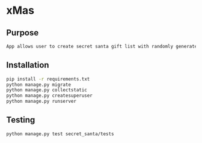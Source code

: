 # xMas

## Purpose

```bash
App allows user to create secret santa gift list with randomly generated pairings
```

## Installation

```bash
pip install -r requirements.txt
python manage.py migrate
python manage.py collectstatic
python manage.py createsuperuser
python manage.py runserver
```

## Testing

```bash
python manage.py test secret_santa/tests
```

